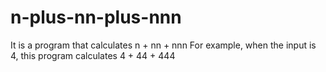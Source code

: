 # n-plus-nn-plus-nnn
It is a program that calculates n + nn + nnn
For example, when the input is 4, this program calculates 4 + 44 + 444
